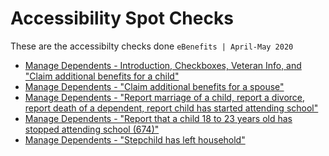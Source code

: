 # Accessibility Spot Checks
These are the accessibilty checks done
`eBenefits | April-May 2020`

- [Manage Dependents - Introduction, Checkboxes, Veteran Info, and "Claim additional benefits for a child"](https://github.com/department-of-veterans-affairs/va.gov-team/blob/master/products/ebenefits/view-update-dependents/508/intro-checkboxes-veteran-info-claim-child.md)
- [Manage Dependents - "Claim additional benefits for a spouse"](https://github.com/department-of-veterans-affairs/va.gov-team/blob/master/products/ebenefits/view-update-dependents/508/ADDSPOUSE.md)
- [Manage Dependents - "Report marriage of a child, report a divorce, report death of a dependent, report child has started attending school"](https://github.com/department-of-veterans-affairs/va.gov-team/blob/master/products/ebenefits/view-update-dependents/508/child-marriage-report-divorce-report-death-report-child-started-attending-school.md)
- [Manage Dependents - "Report that a child 18 to 23 years old has stopped attending school (674)"](https://github.com/department-of-veterans-affairs/va.gov-team/blob/master/products/ebenefits/view-update-dependents/508/child-stopped-attending-school.md)
- [Manage Dependents - "Stepchild has left household"](https://github.com/department-of-veterans-affairs/va.gov-team/blob/master/products/ebenefits/view-update-dependents/508/remove-stepchild.md)
